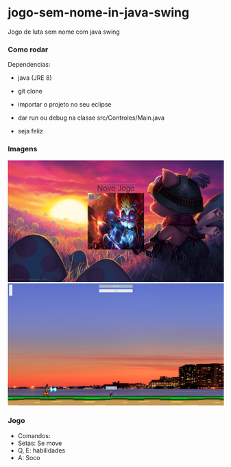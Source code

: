 # jogo-sem-nome-in-java-swing
Jogo de luta sem nome com java swing

### Como rodar

Dependencias:
* java (JRE 8)

* git clone
* importar o projeto no seu eclipse
* dar run ou debug na classe src/Controles/Main.java
* seja feliz

### Imagens
![Menu](https://github.com/jaspionjpg/jogo-sem-nome-in-java-swing/blob/master/documentacao/menu.png)
![Jogo](https://github.com/jaspionjpg/jogo-sem-nome-in-java-swing/blob/master/documentacao/jogo.png)

### Jogo
* Comandos:
* Setas: Se move
* Q, E: habilidades
* A: Soco
